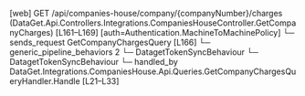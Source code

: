 [web] GET /api/companies-house/company/{companyNumber}/charges  (DataGet.Api.Controllers.Integrations.CompaniesHouseController.GetCompanyCharges)  [L161–L169] [auth=Authentication.MachineToMachinePolicy]
  └─ sends_request GetCompanyChargesQuery [L166]
    └─ generic_pipeline_behaviors 2
      └─ DatagetTokenSyncBehaviour
      └─ DatagetTokenSyncBehaviour
    └─ handled_by DataGet.Integrations.CompaniesHouse.Api.Queries.GetCompanyChargesQueryHandler.Handle [L21–L33]

